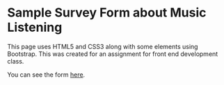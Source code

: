 # Sample Survey Form about Music Listening

This page uses HTML5 and CSS3 along with some elements using Bootstrap.
This was created for an assignment for front end development class.

You can see the form [here](https://codepen.io/cryptographicfool/full/xoZJBa).
